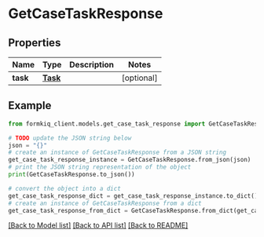 # GetCaseTaskResponse


## Properties

Name | Type | Description | Notes
------------ | ------------- | ------------- | -------------
**task** | [**Task**](Task.md) |  | [optional] 

## Example

```python
from formkiq_client.models.get_case_task_response import GetCaseTaskResponse

# TODO update the JSON string below
json = "{}"
# create an instance of GetCaseTaskResponse from a JSON string
get_case_task_response_instance = GetCaseTaskResponse.from_json(json)
# print the JSON string representation of the object
print(GetCaseTaskResponse.to_json())

# convert the object into a dict
get_case_task_response_dict = get_case_task_response_instance.to_dict()
# create an instance of GetCaseTaskResponse from a dict
get_case_task_response_from_dict = GetCaseTaskResponse.from_dict(get_case_task_response_dict)
```
[[Back to Model list]](../README.md#documentation-for-models) [[Back to API list]](../README.md#documentation-for-api-endpoints) [[Back to README]](../README.md)


